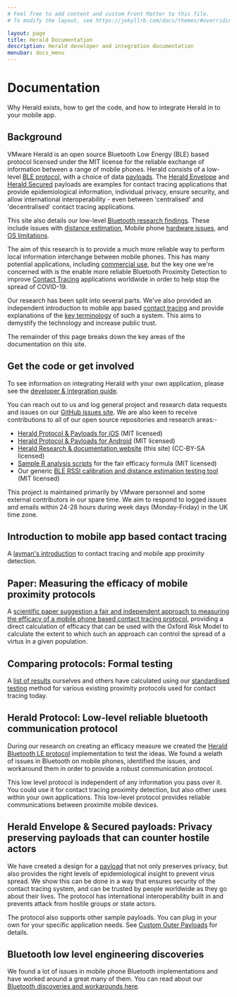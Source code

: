 ```yaml
---
# Feel free to add content and custom Front Matter to this file.
# To modify the layout, see https://jekyllrb.com/docs/themes/#overriding-theme-defaults

layout: page
title: Herald Documentation
description: Herald developer and integration documentation
menubar: docs_menu
---
```


# Documentation

Why Herald exists, how to get the code, and how to integrate Herald in to your mobile app.

## Background

VMware Herald is an open source Bluetooth Low Energy (BLE) based protocol licensed under the MIT license for the reliable exchange of information between a range of mobile phones.
Herald consists of a low-level [BLE protocol](protocol), with a choice of data [payloads](payload). The [Herald Envelope](payload/envelope) and
[Herald Secured](payload/secured) payloads are examples for contact tracing applications that provide epidemiological information, individual privacy, ensure 
security, and allow international interoperability - even between 'centralised' and 'decentralised' contact tracing applications.

This site also details our low-level [Bluetooth research findings](bluetooth). These include issues with [distance estimation](bluetooth/distance), Mobile phone 
[hardware issues](bluetooth/hardware), and [OS limitations](bluetooth/os).

The aim of this research is to provide a much more reliable way to perform local information interchange between mobile phones. 
This has many potential applications, including [commercial use](protocol/commercial), but the key one we're 
concerned with is the enable more reliable Bluetooth Proximity Detection to improve 
[Contact Tracing](background) applications worldwide in order to help stop the spread of COVID-19.

Our research has been split into several parts. We've also provided an independent introduction to mobile app 
based [contact tracing](background) and provide explanations of the [key terminology](background/glossary) 
of such a system. This aims to demystify the technology and increase public trust.

The remainder of this page breaks down the key areas of the documentation on this site.

## Get the code or get involved

To see information on integrating Herald with your own application, please see the [developer & integration guide](guide).

You can reach out to us and log general project and research data requests and issues on our [GitHub issues site](https://github.com/vmware/herald/issues).
We are also keen to receive contributions to all of our open source repositories and research areas:-

- [Herald Protocol & Payloads for iOS](https://github.com/vmware/herald-for-ios) (MIT licensed)
- [Herald Protocol & Payloads for Android](https://github.com/vmware/herald-for-android) (MIT licensed)
- [Herald Research & documentation website](https://github.com/vmware/herald) (this site) (CC-BY-SA licensed)
- [Sample R analysis scripts](https://github.com/vmware/herald-analysis) for the fair efficacy formula (MIT licensed)
- Our generic [BLE RSSI calibration and distance estimation testing tool](https://github.com/vmware/herald-calibration) (MIT licensed)

This project is maintained primarily by VMware personnel and some external contributors in our spare time. We aim to respond to logged issues and emails within 24-28 hours during week days (Monday-Friday) in the UK time zone.

## Introduction to mobile app based contact tracing

A [layman's introduction](background) to contact tracing and mobile app proximity detection.

## Paper: Measuring the efficacy of mobile proximity protocols

A [scientific paper suggestion a fair and independent approach to measuring the efficacy of a mobile phone based contact tracing protocol](paper), providing a direct calculation of efficacy that can be used with the Oxford Risk Model to calculate the extent to which such an approach can control the spread of a virtus in a given population.

## Comparing protocols: Formal testing 

A [list of results](efficacy/results) ourselves and others have calculated using our [standardised testing](efficacy/method) method for various existing proximity protocols used for contact tracing today.

## Herald Protocol: Low-level reliable bluetooth communication protocol

During our research on creating an efficacy measure we created the [Herald Bluetooth LE protocol](protocol) implementation to test the ideas. We found a welath of issues in Bluetooth on mobile phones, identified the issues, and workaround them in order to provide a robust communication protocol. 

This low level protocol is independent of any information you pass over it. You could use it for contact tracing proximity detection, but also other uses within your own applications. This low-level protocol provides reliable communications between proximite mobile devices.

## Herald Envelope & Secured payloads: Privacy preserving payloads that can counter hostile actors

We have created a design for a [payload](payload) that not only preserves 
privacy, but also provides the right levels of epidemiological insight to 
prevent virus spread. We show this can be done in a way that ensures security 
of the contact tracing system, and can be trusted by people worldwide as they 
go about their lives. The protocol has international interoperability built 
in and prevents attack from hostile groups or state actors.

The protocol also supports other sample payloads. You can plug in your own 
for your specific application needs. See 
[Custom Outer Payloads](payload/outer) for details.

## Bluetooth low level engineering discoveries

We found a lot of issues in mobile phone Bluetooth implementations and have 
worked around a great many of them. You can read about our 
[Bluetooth discoveries and workarounds here](bluetooth).